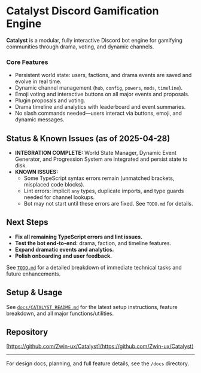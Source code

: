 # Catalyst Discord Gamification Engine

**Catalyst** is a modular, fully interactive Discord bot engine for gamifying communities through drama, voting, and dynamic channels.

### Core Features
- Persistent world state: users, factions, and drama events are saved and evolve in real time.
- Dynamic channel management (`hub`, `config`, `powers`, `mods`, `timeline`).
- Emoji voting and interactive buttons on all major events and proposals.
- Plugin proposals and voting.
- Drama timeline and analytics with leaderboard and event summaries.
- No slash commands needed—users interact via buttons, emoji, and dynamic messages.

## Status & Known Issues (as of 2025-04-28)
- **INTEGRATION COMPLETE:** World State Manager, Dynamic Event Generator, and Progression System are integrated and persist state to disk.
- **KNOWN ISSUES:**
    - Some TypeScript syntax errors remain (unmatched brackets, misplaced code blocks).
    - Lint errors: implicit `any` types, duplicate imports, and type guards needed for channel lookups.
    - Bot may not start until these errors are fixed. See `TODO.md` for details.

## Next Steps
- **Fix all remaining TypeScript errors and lint issues.**
- **Test the bot end-to-end:** drama, faction, and timeline features.
- **Expand dramatic events and analytics.**
- **Polish onboarding and user feedback.**

See [`TODO.md`](./TODO.md) for a detailed breakdown of immediate technical tasks and future enhancements.

## Setup & Usage
See [`docs/CATALYST_README.md`](docs/CATALYST_README.md) for the latest setup instructions, feature breakdown, and all major functions/utilities.

## Repository
[https://github.com/Zwin-ux/Catalyst](https://github.com/Zwin-ux/Catalyst)

---
For design docs, planning, and full feature details, see the `/docs` directory.
